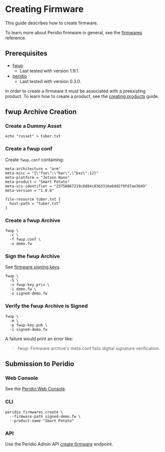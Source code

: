 # Creating Firmware

This guide describes how to create firmware.

To learn more about Peridio firmware in general, see the [firmwares](/reference/firmwares) reference.

## Prerequisites

- [fwup](https://github.com/fwup-home/fwup)
  - Last tested with version 1.9.1.
- [peridio](https://github.com/peridio/morel/releases)
  - Last tested with version 0.3.0.

In order to create a firmware it must be associated with a preexisting product. To learn how to create a product, see the [creating products](/guides/creating-products) guide.

## fwup Archive Creation

### Create a Dummy Asset

```
echo "russet" > tuber.txt
```

### Create a fwup conf

Create `fwup.conf` containing:

```
meta-architecture = "arm"
meta-misc = "{\"foo\":\"bar\",\"baz\":12}"
meta-platform = "Jetson Nano"
meta-product = "Smart Potato"
meta-vcs-identifier = "23758867219c8d84c8363316e6dd2f9fd7ae3049"
meta-version = "1.0.0"

file-resource tuber.txt {
  host-path = "tuber.txt"
}
```

### Create a fwup Archive

```text
fwup \
  -c \
  -f fwup.conf \
  -o demo.fw
```

### Sign the fwup Archive

See [firmware signing keys](/reference/firmware-signing-keys).

```text
fwup \
  -S \
  -s fwup-key.priv \
  -i demo.fw \
  -o signed-demo.fw
```

### Verify the fwup Archive is Signed

```text
fwup \
  -m \
  -p fwup-key.pub \
  -i signed-demo.fw
```

A failure would print an error like:

> fwup: Firmware archive's meta.conf fails digital signature verification.

## Submission to Peridio

### Web Console

See the [Peridio Web Console](https://console.cremini.peridio.com).

### CLI

```
peridio firmwares create \
  --firmware-path signed-demo.fw \
  --product-name "Smart Potato"
```

### API

Use the Peridio Admin API [create firmware](/admin-api#tag/Firmwares/paths/~1orgs~1%7Borganization_name%7D~1products~1%7Bproduct_name%7D~1firmwares/post) endpoint.

